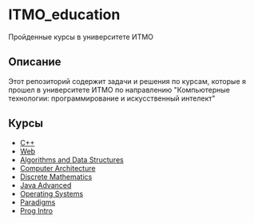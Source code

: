 # ITMO_education
Пройденные курсы в университете ИТМО

## Описание

Этот репозиторий содержит задачи и решения по курсам, которые я прошел в университете ИТМО по направлению "Компьютерные технологии: программирование и искусственный интелект"

## Курсы

- [C++](https://github.com/Vitaliy-X/ITMO_education/tree/main/C++)  
- [Web](https://github.com/Vitaliy-X/ITMO_education/tree/main/Web)  
- [Algorithms and Data Structures](https://github.com/Vitaliy-X/ITMO_education/tree/main/algorithms-and-data-structures)  
- [Computer Architecture](https://github.com/Vitaliy-X/ITMO_education/tree/main/computer-architecture)  
- [Discrete Mathematics](https://github.com/Vitaliy-X/ITMO_education/tree/main/discrete-mathematics)  
- [Java Advanced](https://github.com/Vitaliy-X/ITMO_education/tree/main/java-advanced)  
- [Operating Systems](https://github.com/Vitaliy-X/ITMO_education/tree/main/operating-systems)  
- [Paradigms](https://github.com/Vitaliy-X/ITMO_education/tree/main/paradigms)  
- [Prog Intro](https://github.com/Vitaliy-X/ITMO_education/tree/main/prog-intro)  
